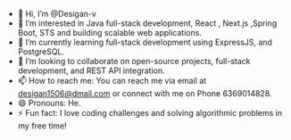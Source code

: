 - 👋 Hi, I’m @Desigan-v
- 👀 I’m interested in Java full-stack development, React , Next.js ,Spring Boot, STS and building scalable web applications.
- 🌱 I’m currently learning full-stack development using ExpressJS, and PostgreSQL.
- 💞️ I’m looking to collaborate on open-source projects, full-stack development, and REST API integration.
- 📫 How to reach me: You can reach me via email at desigan1506@dmail.com or connect with me on Phone 6369014828.
- 😄 Pronouns: He.
- ⚡ Fun fact: I love coding challenges and solving algorithmic problems in my free time!
  
<!---
Desigan-v/Desigan-v is a ✨ special ✨ repository because its `README.md` (this file) appears on your GitHub profile.
You can click the Preview link to take a look at your changes.
--->
